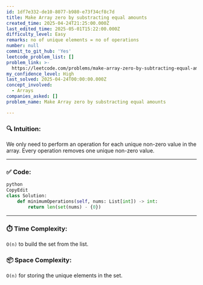 ```yaml
---
id: 1df7e332-de10-8077-b980-e73f34cf8c7d
title: Make Array zero by substracting equal amounts
created_time: 2025-04-24T21:25:00.000Z
last_edited_time: 2025-05-01T15:22:00.000Z
difficulty_level: Easy
remarks: no of unique elements = no of operations
number: null
commit_to_git_hub: 'Yes'
leetcode_problem_list: []
problem_link: >-
  https://leetcode.com/problems/make-array-zero-by-subtracting-equal-amounts/description/
my_confidence_level: High
last_solved: 2025-04-24T00:00:00.000Z
concept_involved:
  - Arrays
companies_asked: []
problem_name: Make Array zero by substracting equal amounts

---
```


### 🔍 **Intuition**:

We only need to perform an operation for each unique non-zero value in the array. Every operation removes one unique non-zero value.

***

### ✅ **Code**:

```python
python
CopyEdit
class Solution:
    def minimumOperations(self, nums: List[int]) -> int:
        return len(set(nums) - {0})


```

***

### ⏱️ **Time Complexity**:

`O(n)` to build the set from the list.

### 📦 **Space Complexity**:

`O(n)` for storing the unique elements in the set.
